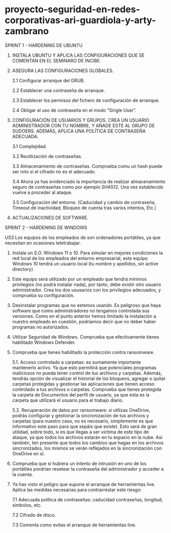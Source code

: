 # proyecto-seguridad-en-redes-corporativas-ari-guardiola-y-arty-zambrano


SPRINT 1 - HARDENING DE UBUNTU

1. INSTALA UBUNTU Y APLICA LAS CONFIGURACIONES QUE SE COMENTAN EN EL SEMINARO DE INCIBE.

2. ASEGURA LAS CONFIGURACIONES GLOBALES.

   2.1 Configurar arranque del GRUB.
   
   2.2 Establecer una contraseña de arranque.
   
   2.3 Establecer los permisos del fichero de configuración de arranque.
   
   2.4 Obligar al uso de contraseña en el modo "Single User".

3. CONFIGURACIÓN DE USUARIOS Y GRUPOS. CREA UN USUARIO ADMINISTRADOR CON TU NOMBRE, Y AÑADE ESTE AL GRUPO DE SUDOERS. ADEMÁS, APLICA UNA POLÍTICA DE CONTRASEÑA        ADECUADA.

   3.1 Complejidad.
   
   3.2 Reutilización de contraseñas.
   
   3.3 Almacenamiento de contraseñas. 
       Comprueba comu un hash puede ser roto si el cifrado no es el adecuado.
       
   3.4 Ahora ya has evidenciado la importancia de realizar almacenamiento seguro de contraseñas como por ejemplo SHA512. Una vez establecido vuelve a proceder al          ataque.
   
   3.5 Configuración del entorno. 
      (Caducidad y cambio de contraseña, Timeout de inactividad, Bloqueo de cuenta tras varios intentos, Etc.)
            
4. ACTUALIZACIONES DE SOFTWARE.





SPRINT 2 - HARDENING DE WINDOWS

US3 Los equipos de los empleados de son ordenadores portátiles, ya que necesitan en ocasiones teletrabajar.

1. Instala un S.O. Windows 11 o 10. Para simular en mejores condiciones la red local de los empleados del entorno empresarial, este equipo Windows 10 tendrá un usuario local (tu nombre y apellidos, sin active directory)

2. Este equipo será utilizado por un empleado que tendrá mínimos privilegios (no podrá instalar nada), por tanto, debe existir otro usuario administrador. Crea los dos ususarios con los privilegios adecuados, y comprueba su configuración.

3. Desinstalar programas que no estemos usando. Es peligroso que haya software que como administradores no tengamos controlada sus versiones. Como en el punto anterior hemos limitado la instalación a nuestro empleado en cuestión, podríamos decir que no deber haber programas no autorizados.

4. Utilizar Seguridad de Windows. Comprueba que efectivamente tienes habilitado Windows Defender.

5. Comprueba que tienes habilitado la protección contra ransomware. 

      5.1. Acceso controlado a carpetas: es sumamente importante mantenerlo activo. Ya que esto permitirá que potenciales programas maliciosos no pueda  tener control de tus archivos y carpetas. Además, tendrás opción de visualizar el historial de los bloqueos, agregar o quitar carpetas protegidas y gestionar las aplicaciones que    tienen acceso controlado a tus archivos o carpetas. Comprueba que tienes protegida la carpeta de Documentos del perfil de usuario, ya que esta es la carpeta que utilizará el usuario para el trabajo diario.  
      
      5.2. Recuperación de datos por ransomware: si utilizas OneDrive, podrás configurar y gestionar la sincronización de tus archivos y carpetas (para nuestro caso, no es necesario, simplemente es que informativo este paso para que sepáis que existe). Esto será de gran utilidad, sobre todo, si es que llegas a ser víctima de        este tipo de ataque, ya que todos los archivos estarán en tu espacio en la nube. Así también, ten presente que todos los cambios que hagas en los archivos sincronizados, los mismos se verán reflejados en la sincronización con OneDrive en sí.
      
      
6. Comprueba que si hubiera un intento de intrusión en uno de los portátiles pordrían resetear la contraseña del administrador y acceder a la cuenta.

7. Ya has visto el peligro que supone el arranque de herramientas live. Aplica las medidas necesarias para contrarrestar este riesgo:

      7.1 Adecuada política de contraseñas: caducidad contraseñas, longitud, símbolos, etc.
      
      7.2 Cifrado de disco.
      
      7.3 Comenta como evitas el arranque de herramientas live. 

 











